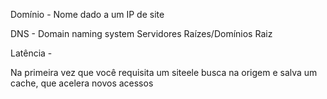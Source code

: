 Domínio - Nome dado a um IP de site

DNS - Domain naming system
Servidores Raízes/Domínios Raiz

Latência -

Na primeira vez que você requisita um siteele busca na origem e salva um cache, que acelera novos acessos
